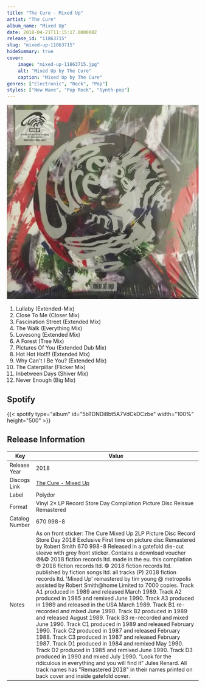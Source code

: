 ```yaml
---
title: "The Cure - Mixed Up"
artist: "The Cure"
album_name: "Mixed Up"
date: 2018-04-21T11:15:17.000000Z
release_id: "11863715"
slug: "mixed-up-11863715"
hideSummary: true
cover:
    image: "mixed-up-11863715.jpg"
    alt: "Mixed Up by The Cure"
    caption: "Mixed Up by The Cure"
genres: ["Electronic", "Rock", "Pop"]
styles: ["New Wave", "Pop Rock", "Synth-pop"]
---
```


![Mixed Up by The Cure](mixed-up-11863715.jpg)

<!-- section break -->

1. Lullaby (Extended-Mix)
2. Close To Me (Closer Mix)
3. Fascination Street (Extended Mix)
4. The Walk (Everything Mix)
5. Lovesong (Extended Mix)
6. A Forest (Tree Mix)
7. Pictures Of You (Extended Dub Mix)
8. Hot Hot Hot!!! (Extended Mix)
9. Why Can't I Be You? (Extended Mix)
10. The Caterpillar (Flicker Mix)
11. Inbetween Days (Shiver Mix)
12. Never Enough (Big Mix)

<!-- section break -->


## Spotify
{{< spotify type="album" id="5bTDNDi8bt5A7VdCkDCzbe" width="100%" height="500" >}}




## Release Information
|  Key           | Value                                                |
| ---------------| ---------------------------------------------------- |
| Release Year   | 2018                                   |
| Discogs Link   | [The Cure - Mixed Up](https://www.discogs.com/release/11863715-The-Cure-Mixed-Up) |
| Label          | Polydor |
| Format         | Vinyl 2× LP Record Store Day Compilation Picture Disc Reissue Remastered |
| Catalog Number | 670 998-8 |
| Notes | As on front sticker: The Cure Mixed Up 2LP Picture Disc Record Store Day 2018 Exclusive First time on picture disc Remastered by Robert Smith 670 998-8  Released in a gatefold die-cut sleeve with grey front sticker. Contains a download voucher  ℗&© 2018 fiction records ltd.  made in the eu. this compilation ℗ 2018 fiction records ltd. © 2018 fiction records ltd.  published by fiction songs ltd.  all tracks (P) 2018 fiction records ltd.  'Mixed Up' remastered by tim young @ metropolis assisted by Robert Smith@home  Limited to 7000 copies.  Track A1 produced in 1989 and released March 1989. Track A2 produced in 1985 and remixed June 1990. Track A3 produced in 1989 and released in the USA March 1989. Track B1 re-recorded and mixed June 1990. Track B2 produced in 1989 and released August 1989. Track B3 re-recorded and mixed June 1990. Track C1 produced in 1989 and released February 1990. Track C2 produced in 1987 and released February 1988. Track C3 produced in 1987 and released February 1987. Track D1 produced in 1984 and remixed May 1990. Track D2 produced in 1985 and remixed June 1990. Track D3 produced in 1990 and mixed July 1990.   "Look for the ridiculous in everything and you will find it"  Jules Renard.  All track names has "Remastered 2018" in their names printed on back cover and inside gatefold cover. |
